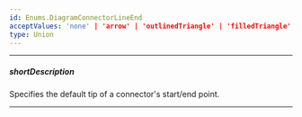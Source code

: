 ```yaml
---
id: Enums.DiagramConnectorLineEnd
acceptValues: 'none' | 'arrow' | 'outlinedTriangle' | 'filledTriangle'
type: Union
---
```

---
##### shortDescription
Specifies the default tip of a connector's start/end point.

---
